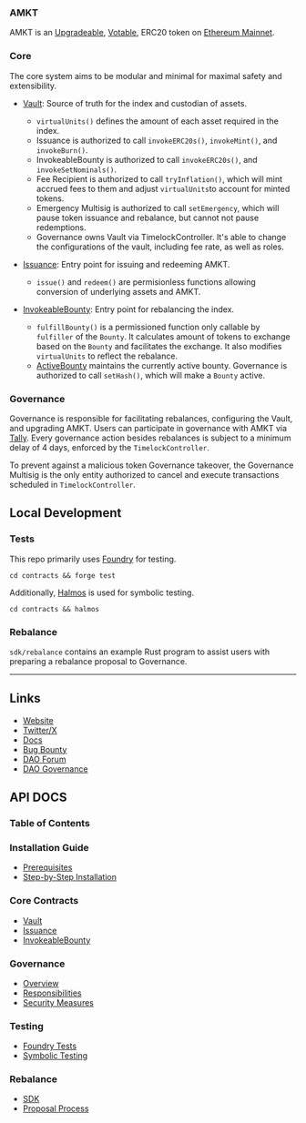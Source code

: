 ### AMKT

AMKT is an [Upgradeable](contracts/lib/openzeppelin-contracts-upgradeable/contracts/token/ERC20/ERC20Upgradeable.sol), [Votable](contracts/lib/openzeppelin-contracts-upgradeable/contracts/token/ERC20/extensions/ERC20VotesUpgradeable.sol), ERC20 token on [Ethereum Mainnet](https://etherscan.io/token/0xf17a3fe536f8f7847f1385ec1bc967b2ca9cae8d).

### Core

The core system aims to be modular and minimal for maximal safety and extensibility.

- [Vault](contracts/src/Vault.sol): Source of truth for the index and custodian of assets.
  - `virtualUnits()` defines the amount of each asset required in the index.
  - Issuance is authorized to call `invokeERC20s()`, `invokeMint()`, and `invokeBurn()`.
  - InvokeableBounty is authorized to call `invokeERC20s()`, and `invokeSetNominals()`.
  - Fee Recipient is authorized to call `tryInflation()`, which will mint accrued fees to them and adjust `virtualUnits`to account for minted tokens.
  - Emergency Multisig is authorized to call `setEmergency`, which will pause token issuance and rebalance, but cannot not pause redemptions.
  - Governance owns Vault via TimelockController. It's able to change the configurations of the vault, including fee rate, as well as roles.
- [Issuance](contracts/src/invoke/Issuance.sol): Entry point for issuing and redeeming AMKT.

  - `issue()` and `redeem()` are permisionless functions allowing conversion of underlying assets and AMKT.

- [InvokeableBounty](contracts/src/invoke/Bounty.sol): Entry point for rebalancing the index.
  - `fulfillBounty()` is a permissioned function only callable by `fulfiller` of the `Bounty`. It calculates amount of tokens to exchange based on the `Bounty` and facilitates the exchange. It also modifies `virtualUnits` to reflect the rebalance.
  - [ActiveBounty](contracts/src/invoke/ActiveBounty.sol) maintains the currently active bounty. Governance is authorized to call `setHash()`, which will make a `Bounty` active.

### Governance

Governance is responsible for facilitating rebalances, configuring the Vault, and upgrading AMKT. Users can participate in governance with AMKT via [Tally](https://tally.xyz/gov/amkt). Every governance action besides rebalances is subject to a minimum delay of 4 days, enforced by the `TimelockController`.

To prevent against a malicious token Governance takeover, the Governance Multisig is the only entity authorized to cancel and execute transactions scheduled in `TimelockController`.

## Local Development

### Tests

This repo primarily uses [Foundry](https://github.com/gakonst/foundry) for testing.

`cd contracts && forge test`

Additionally, [Halmos](https://github.com/a16z/halmos) is used for symbolic testing.

`cd contracts && halmos`

### Rebalance

`sdk/rebalance` contains an example Rust program to assist users with preparing a rebalance proposal to Governance.

---

## Links

- [Website](https://alongside.xyz/)
- [Twitter/X](https://twitter.com/alongsidefi)
- [Docs](https://docs.amktdao.com/amkt-documentation/)
- [Bug Bounty](https://immunefi.com/bounty/alongside/)
- [DAO Forum](https://discuss.amktdao.com/)
- [DAO Governance](https://tally.xyz/gov/amkt)

## **API DOCS**

### Table of Contents

### Installation Guide
- [Prerequisites](#prerequisites)
- [Step-by-Step Installation](#step-by-step-installation)

### Core Contracts
- [Vault](#vault)
- [Issuance](#issuance)
- [InvokeableBounty](#invokeablebounty)

### Governance
- [Overview](#governance)
- [Responsibilities](#governance)
- [Security Measures](#governance)

### Testing
- [Foundry Tests](#tests)
- [Symbolic Testing](#tests)

### Rebalance
- [SDK](#rebalance)
- [Proposal Process](#rebalance)